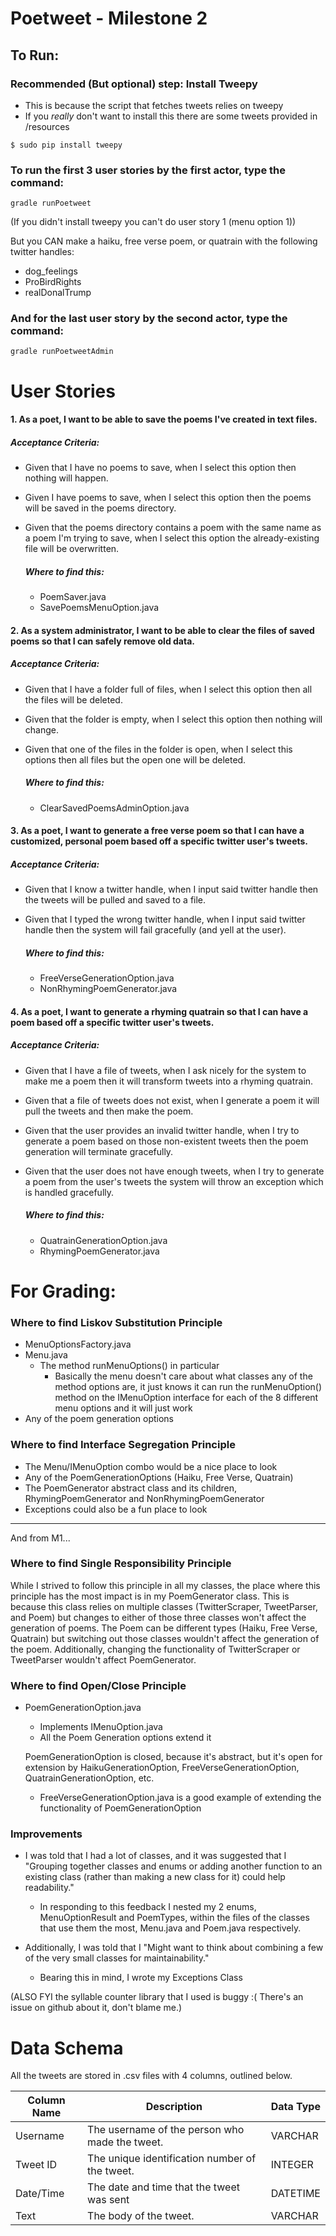 # Poetweet - Milestone 2

## To Run:

### Recommended (But optional) step: Install Tweepy

- This is because the script that fetches tweets relies on tweepy
- If you *really* don't want to install this there are some tweets provided in /resources

```
$ sudo pip install tweepy
```

### To run the first 3 user stories by the first actor, type the command:

```
gradle runPoetweet
```

(If you didn't install tweepy you can't do user story 1 (menu option 1))

But you CAN make a haiku, free verse poem, or quatrain with the following twitter handles:

- dog_feelings
- ProBirdRights
- realDonalTrump

### And for the last user story by the second actor, type the command:

```
gradle runPoetweetAdmin
```



# User Stories

#### 1. As a poet, I want to be able to save the poems I've created in text files.

##### Acceptance Criteria:

- Given that I have no poems to save, when I select this option then nothing will happen.

- Given I have poems to save, when I select this option then the poems will be saved in the poems directory.

- Given that the poems directory contains a poem with the same name as a poem I'm trying to save, when I select this option the already-existing file will be overwritten.

  ##### Where to find this:

  - PoemSaver.java
  - SavePoemsMenuOption.java

#### 2. As a system administrator, I want to be able to clear the files of saved poems so that I can safely remove old data.

##### Acceptance Criteria:

- Given that I have a folder full of files, when I select this option then all the files will be deleted.

- Given that the folder is empty, when I select this option then nothing will change.

- Given that one of the files in the folder is open, when I select this options then all files but the open one will be deleted.

  ##### Where to find this:

  - ClearSavedPoemsAdminOption.java

#### 3. As a poet, I want to generate a free verse poem so that I can have a customized, personal poem based off a specific twitter user's tweets.

##### Acceptance Criteria:

- Given that I know a twitter handle, when I input said twitter handle then the tweets will be pulled and saved to a file.
- Given that I typed the wrong twitter handle, when I input said twitter handle then the system will fail gracefully (and yell at the user).

  ##### Where to find this:

  - FreeVerseGenerationOption.java
  - NonRhymingPoemGenerator.java

#### 4. As a poet, I want to generate a rhyming quatrain so that I can have a poem based off a specific twitter user's tweets.

##### Acceptance Criteria:

- Given that I have a file of tweets, when I ask nicely for the system to make me a poem then it will transform tweets into a rhyming quatrain.

- Given that a file of tweets does not exist, when I generate a poem it will pull the tweets and then make the poem.

- Given that the user provides an invalid twitter handle, when I try to generate a poem based on those non-existent tweets then the poem generation will terminate gracefully. 

- Given that the user does not have enough tweets, when I try to generate a poem from the user's tweets the system will throw an exception which is handled gracefully.

  ##### Where to find this:

  - QuatrainGenerationOption.java
  - RhymingPoemGenerator.java



# For Grading:

### Where to find Liskov Substitution Principle

- MenuOptionsFactory.java
- Menu.java  
  - The method runMenuOptions() in particular 
    - Basically the menu doesn't care about what classes any of the method options are, it just knows it can run the runMenuOption() method on the IMenuOption interface for each of the 8 different menu options and it will just work
- Any of the poem generation options

### Where to find Interface Segregation Principle

- The Menu/IMenuOption combo would be a nice place to look
- Any of the PoemGenerationOptions (Haiku, Free Verse, Quatrain)
- The PoemGenerator abstract class and its children, RhymingPoemGenerator and NonRhymingPoemGenerator
- Exceptions could also be a fun place to look

------

And from M1...

### Where to find Single Responsibility Principle

While I strived to follow this principle in all my classes, the place where this principle has the most impact is in my PoemGenerator class. This is because this class relies on multiple classes (TwitterScraper, TweetParser, and Poem) but changes to either of those three classes won't affect the generation of poems. The Poem can be different types (Haiku, Free Verse, Quatrain) but switching out those classes wouldn't affect the generation of the poem. Additionally, changing the functionality of TwitterScraper or TweetParser wouldn't affect PoemGenerator. 

### Where to find Open/Close Principle

- PoemGenerationOption.java

  - Implements IMenuOption.java
  - All the Poem Generation options extend it

  PoemGenerationOption is closed, because it's abstract, but it's open for extension by HaikuGenerationOption, FreeVerseGenerationOption, QuatrainGenerationOption, etc.
  
  - FreeVerseGenerationOption.java is a good example of extending the functionality of PoemGenerationOption

### Improvements

- I was told that I had a lot of classes, and it was suggested that I "Grouping together classes and enums or adding another function to an existing class (rather than making a new class for it) could help readability." 

  - In responding to this feedback I nested my 2 enums,  MenuOptionResult and PoemTypes, within the files of the classes that use them the most, Menu.java and Poem.java respectively.

- Additionally, I was told that I "Might want to think about combining a few of the very small classes for maintainability."

  - Bearing this in mind, I wrote my Exceptions Class

    

(ALSO FYI the syllable counter library that I used is buggy :( There's an issue on github about it, don't blame me.)

# Data Schema

All the tweets are stored in .csv files with 4 columns, outlined below.

| Column Name | Description                                    | Data Type |
| ----------- | ---------------------------------------------- | --------- |
| Username    | The username of the person who made the tweet. | VARCHAR   |
| Tweet ID    | The unique identification number of the tweet. | INTEGER   |
| Date/Time   | The date and time that the tweet was sent      | DATETIME  |
| Text        | The body of the tweet.                         | VARCHAR   |

